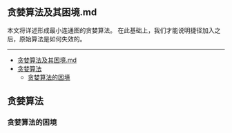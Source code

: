 ## 贪婪算法及其困境.md

本文将详述形成最小连通图的贪婪算法。
在此基础上，我们才能说明捷径加入之后，原始算法是如何失效的。

---

- [贪婪算法及其困境.md](#贪婪算法及其困境md)
- [贪婪算法](#贪婪算法)
  - [贪婪算法的困境](#贪婪算法的困境)

## 贪婪算法

### 贪婪算法的困境
